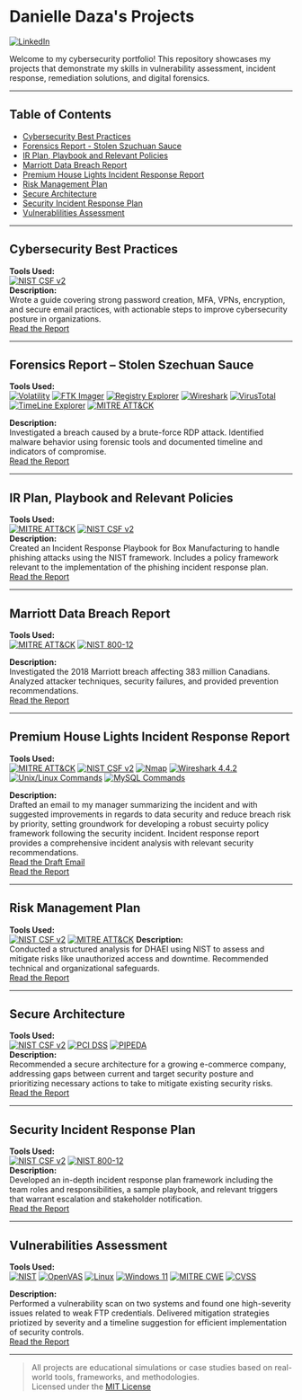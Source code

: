 # Danielle Daza's Projects  

[![LinkedIn](https://img.shields.io/badge/LinkedIn-blue?style=flat)](https://www.linkedin.com/in/danielle-daza/)   

Welcome to my cybersecurity portfolio! This repository showcases my projects that demonstrate my skills in vulnerability assessment, incident response, remediation solutions, and digital forensics.

---

## Table of Contents

- [Cybersecurity Best Practices](#cybersecurity-best-practices)
- [Forensics Report - Stolen Szuchuan Sauce](#forensics-report--stolen-szechuan-sauce)
- [IR Plan, Playbook and Relevant Policies](#ir-plan-playbook-and-relevant-policies)
- [Marriott Data Breach Report](#marriott-data-breach-report)
- [Premium House Lights Incident Response Report](#premium-house-lights-incident-response-report)
- [Risk Management Plan](#risk-management-plan)
- [Secure Architecture](#secure-architecture)
- [Security Incident Response Plan](#security-incident-response-plan)
- [Vulnerablilities Assessment](#vulnerabilities-assessment)

---

## Cybersecurity Best Practices

**Tools Used:**  
[![NIST CSF v2](https://img.shields.io/badge/NIST_CSF_v2-darkblue?style=flat-square)](https://www.nist.gov/cyberframework)    
**Description:**  
Wrote a guide covering strong password creation, MFA, VPNs, encryption, and secure email practices, with actionable steps to improve cybersecurity posture in organizations.  
[Read the Report](./Cybersecurity_Best_Practices.pdf)

---

## Forensics Report – Stolen Szechuan Sauce


**Tools Used:**  
[![Volatility](https://img.shields.io/badge/Volatility-3.2.5.2-blue?style=flat-square)](https://www.volatilityfoundation.org/)
[![FTK Imager](https://img.shields.io/badge/FTK_Imager-4.7.1.2-darkgrey?style=flat-square)](https://accessdata.com/product-download)
[![Registry Explorer](https://img.shields.io/badge/Registry_Explorer-v2.0.0.0-purple?style=flat-square)](https://github.com/hasherezade/RegistryExplorer)
[![Wireshark](https://img.shields.io/badge/Wireshark-3.4.7-blue?style=flat-square)](https://www.wireshark.org/)
[![VirusTotal](https://img.shields.io/badge/VirusTotal-Online-yellow?style=flat-square)](https://www.virustotal.com/)
[![TimeLine Explorer](https://img.shields.io/badge/TimeLine_Explorer-v2.0.0.1-orange?style=flat-square)](https://www.timelineexplorer.com/)
[![MITRE ATT&CK](https://img.shields.io/badge/MITRE_ATT&CK-darkred?style=flat-square)](https://attack.mitre.org/)

**Description:**  
Investigated a breach caused by a brute-force RDP attack. Identified malware behavior using forensic tools and documented timeline and indicators of compromise.  
[Read the Report](./Forensics_Report.pdf)

---

## IR Plan, Playbook and Relevant Policies

**Tools Used:**  
[![MITRE ATT&CK](https://img.shields.io/badge/MITRE_ATT&CK-darkred?style=flat-square)](https://attack.mitre.org/)
[![NIST CSF v2](https://img.shields.io/badge/NIST_CSF_v2-darkblue?style=flat-square)](https://www.nist.gov/cyberframework)  
**Description:**  
Created an Incident Response Playbook for Box Manufacturing to handle phishing attacks using the NIST framework. Includes a policy framework relevant to the implementation of the phishing incident response plan.  
[Read the Report](./IR_Plan_and_Phishing_Playbook.pdf)

---

## Marriott Data Breach Report

**Tools Used:**  
[![MITRE ATT&CK](https://img.shields.io/badge/MITRE_ATT&CK-darkred?style=flat-square)](https://attack.mitre.org/)
[![NIST 800-12](https://img.shields.io/badge/NIST_800--12-yellow?style=flat-square)](https://nvlpubs.nist.gov/nistpubs/SpecialPublications/NIST.SP.800-12r1.pdf)  

**Description:**  
Investigated the 2018 Marriott breach affecting 383 million Canadians. Analyzed attacker techniques, security failures, and provided prevention recommendations.  
[Read the Report](./Marriot_Data_Breach.pdf)

---

## Premium House Lights Incident Response Report

**Tools Used:**  
[![MITRE ATT&CK](https://img.shields.io/badge/MITRE_ATT&CK-darkred?style=flat-square)](https://attack.mitre.org/)
[![NIST CSF v2](https://img.shields.io/badge/NIST_CSF_v2-darkblue?style=flat-square)](https://www.nist.gov/cyberframework)
[![Nmap](https://img.shields.io/badge/Nmap-blue?style=flat-square)](https://nmap.org/)
[![Wireshark 4.4.2](https://img.shields.io/badge/Wireshark-4.4.2-1679A7?style=flat-square&logo=Wireshark&logoColor=white)](https://www.wireshark.org/)
[![Unix/Linux Commands](https://img.shields.io/badge/Unix/Linux_Commands-green?style=flat-square)](https://www.gnu.org/)
[![MySQL Commands](https://img.shields.io/badge/MySQL_Commands-blue?style=flat-square)](https://dev.mysql.com/doc/)  

**Description:**  
Drafted an email to my manager summarizing the incident and with suggested improvements in regards to data security and reduce breach risk by priority, setting groundwork for developing a robust secuirty policy framework following the security incident. Incident response report provides a comprehensive incident analysis with relevant security recommendations.  
[Read the Draft Email](./Manager_Email_Draft.pdf)  
[Read the Report](./Premium_House_Lights_Incident_Response.pdf)
  
---

## Risk Management Plan

**Tools Used:**  
[![NIST CSF v2](https://img.shields.io/badge/NIST_CSF_v2-darkblue?style=flat-square)](https://www.nist.gov/cyberframework)
[![MITRE ATT&CK](https://img.shields.io/badge/MITRE_ATT&CK-darkred?style=flat-square)](https://attack.mitre.org/)
**Description:**  
Conducted a structured analysis for DHAEI using NIST to assess and mitigate risks like unauthorized access and downtime. Recommended technical and organizational safeguards.  
[Read the Report](./Risk_Management_Plan.pdf)

---

## Secure Architecture

**Tools Used:**  
[![NIST CSF v2](https://img.shields.io/badge/NIST_CSF_v2-darkblue?style=flat-square)](https://www.nist.gov/cyberframework)
[![PCI DSS](https://img.shields.io/badge/PCI_DSS-orange?style=flat-square)](https://www.pcisecuritystandards.org/)
[![PIPEDA](https://img.shields.io/badge/PCI_DSS-darkyellow?style=flat-square)](https://www.pcisecuritystandards.org/standards/)   
**Description:**  
Recommended a secure architecture for a growing e-commerce company, addressing gaps between current and target security posture and prioritizing necessary actions to take to mitigate existing security risks.  
[Read the Report](./Secure_Architecture_Report.pdf)

---

## Security Incident Response Plan

**Tools Used:**  
[![NIST CSF v2](https://img.shields.io/badge/NIST_CSF_v2-darkblue?style=flat-square)](https://www.nist.gov/cyberframework)
[![NIST 800-12](https://img.shields.io/badge/NIST_800--12-yellow?style=flat-square)](https://nvlpubs.nist.gov/nistpubs/SpecialPublications/NIST.SP.800-12r1.pdf)  
**Description:**  
Developed an in-depth incident response plan framework including the team roles and responsibilities, a sample playbook, and relevant triggers that warrant escalation and stakeholder notification.  
[Read the Report](./Security_Incident_Response_Plan.pdf)

---

## Vulnerabilities Assessment

**Tools Used:**  
[![NIST](https://img.shields.io/badge/NIST_CSF-darkblue?style=flat-square)](https://www.nist.gov/cyberframework)
[![OpenVAS](https://img.shields.io/badge/OpenVAS-brightgreen?style=flat-square)](https://www.openvas.org/)
[![Linux](https://img.shields.io/badge/Linux-darkgrey?style=flat-square)](https://www.linux.org/)
[![Windows 11](https://img.shields.io/badge/Windows_11-blue?style=flat-square)](https://www.microsoft.com/en-us/windows/windows-11)
[![MITRE CWE](https://img.shields.io/badge/MITRE_CWE-red?style=flat-square)](https://cwe.mitre.org/)
[![CVSS](https://img.shields.io/badge/CVSS-darkgreen?style=flat-square)](https://www.first.org/cvss/)  

**Description:**  
Performed a vulnerability scan on two systems and found one high-severity issues related to weak FTP credentials. Delivered mitigation strategies priotized by severity and a timeline suggestion for efficient implementation of security controls.  
[Read the Report](./Vulnerabilities_Assessment.pdf)


---

> All projects are educational simulations or case studies based on real-world tools, frameworks, and methodologies.  
> Licensed under the [MIT License](./LICENSE)
